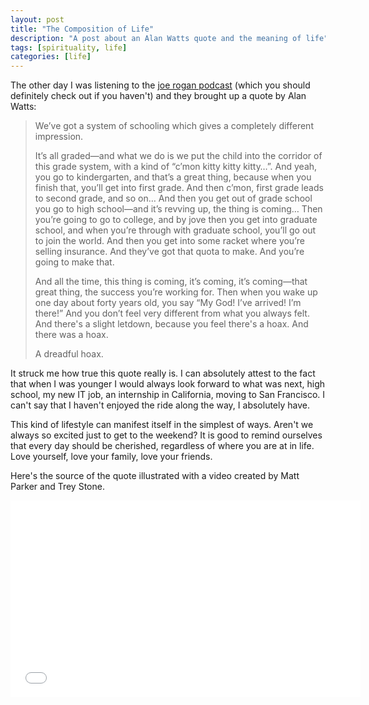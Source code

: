 ```yaml
---
layout: post
title: "The Composition of Life"
description: "A post about an Alan Watts quote and the meaning of life"
tags: [spirituality, life]
categories: [life]
---
```


The other day I was listening to the [joe rogan podcast][joe_rogan] (which you should definitely check out if you haven't) and  they brought up a quote by Alan Watts:

> We’ve got a system of schooling which gives a completely different impression.
>
> It’s all graded—and what we do is we put the child into the corridor of this grade system, with a kind of “c’mon kitty kitty kitty…”. And yeah, you go to kindergarten, and that’s a great thing, because when you finish that, you’ll get into first grade. And then c’mon, first grade leads to second grade, and so on… And then you get out of grade school you go to high school—and it’s revving up, the thing is coming… Then you’re going to go to college, and by jove then you get into graduate school, and when you’re through with graduate school, you’ll go out to join the world. And then you get into some racket where you’re selling insurance. And they’ve got that quota to make. And you’re going to make that.
>
> And all the time, this thing is coming, it’s coming, it’s coming—that great thing, the success you’re working for.
> Then when you wake up one day about forty years old, you say “My God! I’ve arrived! I’m there!”
> And you don’t feel very different from what you always felt.
> And there's a slight letdown, because you feel there's a hoax.
> And there was a hoax.
>
> A dreadful hoax.

It struck me how true this quote really is. I can absolutely attest to the fact that when I was younger I would always look forward to what was next, high school, my new IT job, an internship in California, moving to San Francisco. I can't say that I haven't enjoyed the ride along the way, I absolutely have.

This kind of lifestyle can manifest itself in the simplest of ways. Aren't we always so excited just to get to the weekend? It is good to remind ourselves that every day should be cherished, regardless of where you are at in life. Love yourself, love your family, love your friends.

Here's the source of the quote illustrated with a video created by Matt Parker and Trey Stone.

<iframe width="560" height="315" src="//www.youtube.com/embed/ERbvKrH-GC4" frameborder="0"> </iframe>

[joe_rogan]: http://podcasts.joerogan.net/
